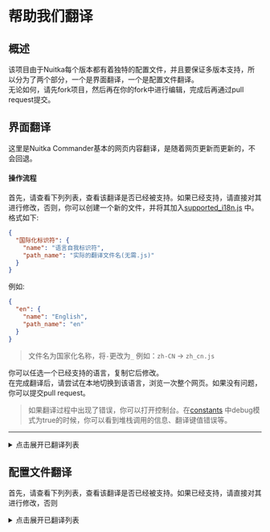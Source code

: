 # 帮助我们翻译

## 概述

该项目由于Nuitka每个版本都有着独特的配置文件，并且要保证多版本支持，所以分为了两个部分，一个是界面翻译，一个是配置文件翻译。  
无论如何，请先fork项目，然后再在你的fork中进行编辑，完成后再通过pull request提交。

## 界面翻译

这里是Nuitka Commander基本的网页内容翻译，是随着网页更新而更新的，不会回退。

#### 操作流程

首先，请查看下列列表，查看该翻译是否已经被支持。如果已经支持，请直接对其进行修改，否则，你可以创建一个新的文件，并将其加入[supported_i18n.js](../../src/assets/languages/supported_i18n.js)
中。
格式如下:

```json
{
  "国际化标识符": {
    "name": "语言自我标识符",
    "path_name": "实际的翻译文件名(无需.js)"
  }
}
```

例如:

```json
{
  "en": {
    "name": "English",
    "path_name": "en"
  }
}
```

> 文件名为国家化名称，将`-`更改为`_` 例如：`zh-CN` -> `zh_cn.js`

你可以任选一个已经支持的语言，复制它后修改。  
在完成翻译后，请尝试在本地切换到该语言，浏览一次整个网页。如果没有问题，你可以提交pull request。
> 如果翻译过程中出现了错误，你可以打开控制台。在[constants](../../src/values/constants.json)
> 中debug模式为true的时候，你可以看到堆栈调用的信息、翻译键值错误等。

---
<details>
<summary>点击展开已翻译列表</summary>
<div id="nuitka_commander_translation_page"> 

* [en: English](../../src/assets/languages/translations/en.js)
* [zh-CN: 简体中文](../../src/assets/languages/translations/zh_cn.js)
</div>
</details>

## 配置文件翻译

首先，请查看下列列表，查看该翻译是否已经被支持。如果已经支持，请直接对其进行修改，否则
<details>
<summary>点击展开已翻译列表</summary>
<div id="nuitka_commander_translation_config"> 

* [2.1.*](../../src/nuitka_config_files/configs/2.1._.js)
  * [zh-CN](../../src/nuitka_config_files/translations/2.1._/[object Object].js)
* [2.4.*](../../src/nuitka_config_files/configs/2.4._.js)
  * [zh-CN](../../src/nuitka_config_files/translations/2.4._/[object Object].js)
</div>
</details>


